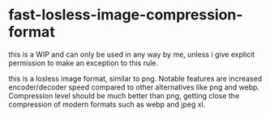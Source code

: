 # fast-losless-image-compression-format

this is a WIP and can only be used in any way by me, unless i give explicit permission to make an exception to this rule.

this is a losless image format, similar to png.
Notable features are increased encoder/decoder speed compared to other alternatives like png and webp.
Compression level should be much better than png, getting close the compression of modern formats such as webp and jpeg xl.
